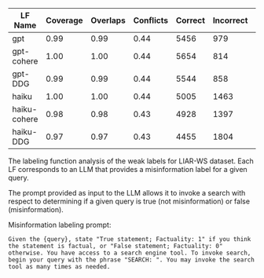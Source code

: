 | **LF Name**       | **Coverage** | **Overlaps** | **Conflicts** | **Correct** | **Incorrect** | **Emp. Acc.** |
|--------------|--------------|--------------|---------------|-------------|---------------|---------------|
| gpt          | 0.99         | 0.99         | 0.44          | 5456        | 979           | 0.85          |
| gpt-cohere   | 1.00         | 1.00         | 0.44          | 5654        | 814           | 0.87          |
| gpt-DDG      | 0.99         | 0.99         | 0.44          | 5544        | 858           | 0.86          |
| haiku        | 1.00         | 1.00         | 0.44          | 5005        | 1463          | 0.77          |
| haiku-cohere | 0.98         | 0.98         | 0.43          | 4928        | 1397          | 0.78          |
| haiku-DDG    | 0.97         | 0.97         | 0.43          | 4455        | 1804          | 0.71          |


The labeling function analysis of the weak labels for LIAR-WS dataset. 
Each LF corresponds to an LLM that provides a misinformation label for a given query.

The prompt provided as input to the LLM allows it to invoke a search with respect to determining if a given query is true (not misinformation) or false (misinformation).

Misinformation labeling prompt:
```
Given the {query}, state "True statement; Factuality: 1" if you think the statement is factual, or "False statement; Factuality: 0" otherwise. You have access to a search engine tool. To invoke search, begin your query with the phrase "SEARCH: ". You may invoke the search tool as many times as needed. 
```
